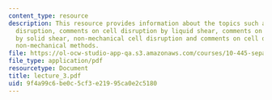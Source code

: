 ```yaml
---
content_type: resource
description: This resource provides information about the topics such as methods of
  disruption, comments on cell disruption by liquid shear, comments on cell disruption
  by solid shear, non-mechanical cell disruption and comments on cell disruption by
  non-mechanical methods.
file: https://ol-ocw-studio-app-qa.s3.amazonaws.com/courses/10-445-separation-processes-for-biochemical-products-summer-2005/9f4a99c6be0c5cf3e21995ca0e2c5180_lecture_3.pdf
file_type: application/pdf
resourcetype: Document
title: lecture_3.pdf
uid: 9f4a99c6-be0c-5cf3-e219-95ca0e2c5180
---
```

